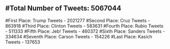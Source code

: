 #Total Number of Tweets: 5067044 
---
#First Place: Trump Tweets - 2021277
#Second Place: Cruz Tweets - 863918
#Third Place: Clinton Tweets - 583631
#Fourth Place: Rubio Tweets - 511333
#Fifth Place: Jeb! Tweets - 460372
#Sixth Place: Sanders Tweets - 334634
#Seventh Place: Carson Tweets - 154226
#Last Place: Kasich Tweets - 137653
